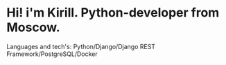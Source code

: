 # Hi! i'm Kirill. Python-developer from Moscow.

Languages and tech's: Python/Django/Django REST Framework/PostgreSQL/Docker
